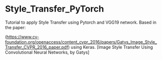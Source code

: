 # Style_Transfer_PyTorch

Tutorial to apply Style Transfer using Pytorch and VGG19 network. Based in the paper:

(https://www.cv-foundation.org/openaccess/content_cvpr_2016/papers/Gatys_Image_Style_Transfer_CVPR_2016_paper.pdf) using Keras. 
[Image Style Transfer Using Convolutional Neural Networks, by Gatys]

